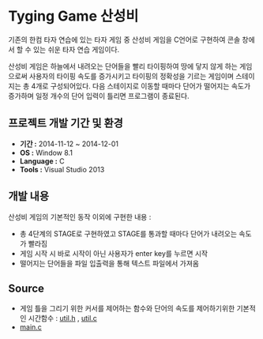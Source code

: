 # Tyging Game 산성비
 기존의 한컴 타자 연습에 있는 타자 게임 중 산성비 게임을 C언어로 구현하여 콘솔 창에서 할 수 있는 쉬운 타자 연습 게임이다. 

 산성비 게임은 하늘에서 내려오는 단어들을 빨리 타이핑하여 땅에 닿지 않게 하는 게임으로써 사용자의 타이핑 속도를 증가시키고 타이핑의 정확성을 기르는 게임이며 스테이지는 총 4개로 구성되어있다. 다음 스테이지로 이동할 때마다 단어가 떨어지는 속도가 증가하며 일정 개수의 단어 입력이 틀리면 프로그램이 종료된다.

## 프로젝트 개발 기간 및 환경
* **기간 :** 2014-11-12 ~ 2014-12-01
* **OS :** Window 8.1
* **Language :** C
* **Tools :** Visual Studio 2013 

## 개발 내용
산성비 게임의 기본적인 동작 이외에 구현한 내용 :
* 총 4단계의 STAGE로 구현하였고 STAGE를 통과할 때마다 단어가 내려오는 속도가 빨라짐
* 게임 시작 시 바로 시작이 아닌 사용자가 enter key를 누르면 시작
* 떨어지는 단어들을 파일 입출력을 통해 텍스트 파일에서 가져옴

## Source
* 게임 틀을 그리기 위한 커서를 제어하는 함수와 단어의 속도를 제어하기위한 기본적인 시간함수 : [util.h](https://github.com/parkseulkee/typing_game/blob/master/util.h) , [util.c](https://github.com/parkseulkee/typing_game/blob/master/util.c)
* [main.c](https://github.com/parkseulkee/typing_game/blob/master/main.c)

 
